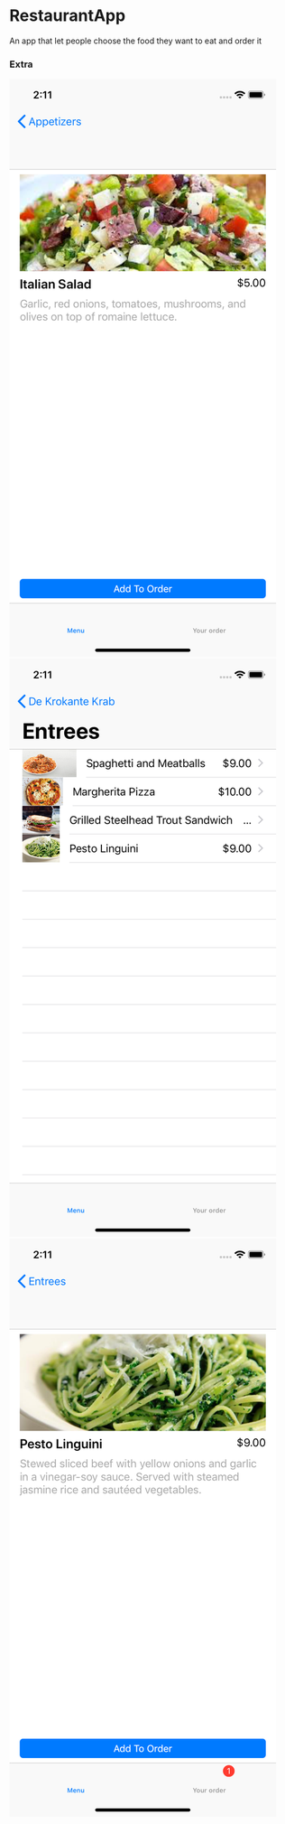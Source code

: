 # RestaurantApp
An app that let people choose the food they want to eat and order it

### Extra


![product view](product.png)
![list of products](products.png)
![added to order list](added.png)
